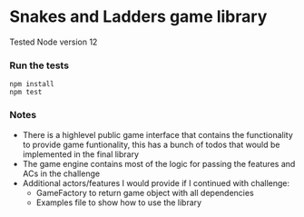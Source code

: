 # Snakes and Ladders game library

Tested Node version 12

### Run the tests
```
npm install
npm test
```

### Notes
* There is a highlevel public game interface that contains the functionality to provide game funtionality, this has a bunch of todos that would be implemented in the final library
* The game engine contains most of the logic for passing the features and ACs in the challenge
* Additional actors/features I would provide if I continued with challenge: 
  * GameFactory to return game object with all dependencies
  * Examples file to show how to use the library


